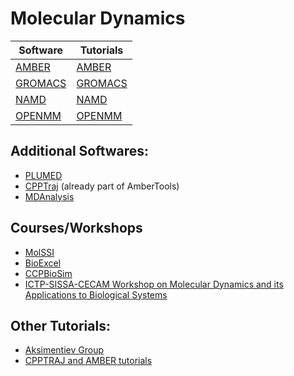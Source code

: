 # Molecular Dynamics

| Software                                               | Tutorials                                                         |
|--------------------------------------------------------|-------------------------------------------------------------------|
| [AMBER](https://ambermd.org/)                          | [AMBER](https://ambermd.org/tutorials/)                           |
| [GROMACS](https://manual.gromacs.org/documentation/#)  | [GROMACS](http://www.mdtutorials.com/gmx/)                        |
| [NAMD](https://www.ks.uiuc.edu/Research/namd/)         | [NAMD](http://www.ks.uiuc.edu/Training/Tutorials/namd-index.html) |
| [OPENMM](http://openmm.org/)                           | [OPENMM](http://openmm.org/tutorials/index.html)                  |

## Additional Softwares:
- [PLUMED](https://www.plumed.org/)
- [CPPTraj](https://github.com/Amber-MD/cpptraj) (already part of AmberTools)
- [MDAnalysis](https://www.mdanalysis.org/)

## Courses/Workshops
- [MolSSI](https://education.molssi.org/mm-tools/)
- [BioExcel](https://www.youtube.com/c/BioExcelCoE/playlists)
- [CCPBioSim](https://www.youtube.com/channel/UCJLWsk2Hbhf09--POlR67Nw/videos)
- [ICTP-SISSA-CECAM Workshop on Molecular Dynamics and its Applications to Biological Systems](https://www.youtube.com/watch?v=HwQD3zpJfbM&list=PLYc-eBoIpXTKdQNwGZSeFoAPxoGjqB22_)

## Other Tutorials:
- [Aksimentiev Group](http://bionano.physics.illinois.edu/tutorials)
- [CPPTRAJ and AMBER tutorials](https://amberhub.chpc.utah.edu/)
